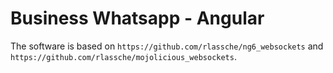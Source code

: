 # Business Whatsapp - Angular

The software is based on `https://github.com/rlassche/ng6_websockets` and
`https://github.com/rlassche/mojolicious_websockets`.

